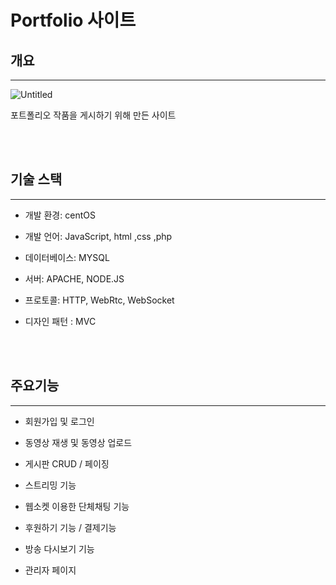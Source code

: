 # Portfolio 사이트

## 개요

---

![Untitled](https://user-images.githubusercontent.com/39241588/129314990-cae2eb14-a055-424e-b0d4-d97f7ba54633.png)

포트폴리오 작품을 게시하기 위해 만든 사이트

</br>
</br>

## 기술 스택

---

- 개발 환경: centOS

- 개발 언어: JavaScript, html ,css ,php

- 데이터베이스: MYSQL

- 서버: APACHE, NODE.JS

- 프로토콜: HTTP, WebRtc, WebSocket

- 디자인 패턴 : MVC

</br>
</br>

## 주요기능

---

- 회원가입 및 로그인

- 동영상 재생 및 동영상 업로드

- 게시판 CRUD / 페이징

- 스트리밍 기능

- 웹소켓 이용한 단체채팅 기능

- 후원하기 기능 / 결제기능

- 방송 다시보기 기능

- 관리자 페이지